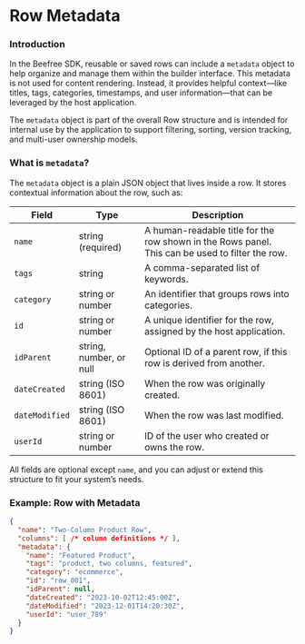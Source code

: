 # Row Metadata

### Introduction

In the Beefree SDK, reusable or saved rows can include a `metadata` object to help organize and manage them within the builder interface. This metadata is not used for content rendering. Instead, it provides helpful context—like titles, tags, categories, timestamps, and user information—that can be leveraged by the host application.

The `metadata` object is part of the overall Row structure and is intended for internal use by the application to support filtering, sorting, version tracking, and multi-user ownership models.

### What is `metadata`?

The `metadata` object is a plain JSON object that lives inside a row. It stores contextual information about the row, such as:

| Field          | Type                    | Description                                                                                     |
| -------------- | ----------------------- | ----------------------------------------------------------------------------------------------- |
| `name`         | string (required)       | A human-readable title for the row shown in the Rows panel. This can be used to filter the row. |
| `tags`         | string                  | A comma-separated list of keywords.                                                             |
| `category`     | string or number        | An identifier that groups rows into categories.                                                 |
| `id`           | string or number        | A unique identifier for the row, assigned by the host application.                              |
| `idParent`     | string, number, or null | Optional ID of a parent row, if this row is derived from another.                               |
| `dateCreated`  | string (ISO 8601)       | When the row was originally created.                                                            |
| `dateModified` | string (ISO 8601)       | When the row was last modified.                                                                 |
| `userId`       | string or number        | ID of the user who created or owns the row.                                                     |

All fields are optional except `name`, and you can adjust or extend this structure to fit your system’s needs.

### Example: Row with Metadata

```json
{
  "name": "Two-Column Product Row",
  "columns": [ /* column definitions */ ],
  "metadata": {
    "name": "Featured Product",
    "tags": "product, two columns, featured",
    "category": "ecommerce",
    "id": "row_001",
    "idParent": null,
    "dateCreated": "2023-10-02T12:45:00Z",
    "dateModified": "2023-12-01T14:20:30Z",
    "userId": "user_789"
  }
}
```
